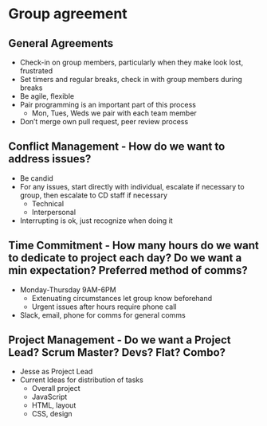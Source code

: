 # Group agreement

## General Agreements
* Check-in on group members, particularly when they make look lost, frustrated 
* Set timers and regular breaks, check in with group members during breaks
* Be agile, flexible 
* Pair programming is an important part of this process
  * Mon, Tues, Weds we pair with each team member
* Don’t merge own pull request, peer review process

## Conflict Management - How do we want to address issues?
* Be candid 
* For any issues, start directly with individual, escalate if necessary to group, then escalate to CD staff if necessary
  * Technical 
  * Interpersonal
* Interrupting is ok, just recognize when doing it

## Time Commitment - How many hours do we want to dedicate to project each day? Do we want a min expectation? Preferred method of comms?

* Monday-Thursday 9AM-6PM
  * Extenuating circumstances let group know beforehand
  * Urgent issues after hours require phone call
* Slack, email, phone for comms for general comms

## Project Management - Do we want a Project Lead? Scrum Master? Devs? Flat? Combo?
* Jesse as Project Lead
* Current Ideas for distribution of tasks	
  * Overall project
  * JavaScript
  * HTML, layout
  * CSS, design
